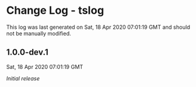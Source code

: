 # Change Log - tslog

This log was last generated on Sat, 18 Apr 2020 07:01:19 GMT and should not be manually modified.

## 1.0.0-dev.1
Sat, 18 Apr 2020 07:01:19 GMT

*Initial release*

